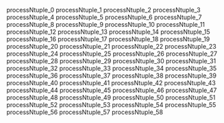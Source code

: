 processNtuple_0
processNtuple_1
processNtuple_2
processNtuple_3
processNtuple_4
processNtuple_5
processNtuple_6
processNtuple_7
processNtuple_8
processNtuple_9
processNtuple_10
processNtuple_11
processNtuple_12
processNtuple_13
processNtuple_14
processNtuple_15
processNtuple_16
processNtuple_17
processNtuple_18
processNtuple_19
processNtuple_20
processNtuple_21
processNtuple_22
processNtuple_23
processNtuple_24
processNtuple_25
processNtuple_26
processNtuple_27
processNtuple_28
processNtuple_29
processNtuple_30
processNtuple_31
processNtuple_32
processNtuple_33
processNtuple_34
processNtuple_35
processNtuple_36
processNtuple_37
processNtuple_38
processNtuple_39
processNtuple_40
processNtuple_41
processNtuple_42
processNtuple_43
processNtuple_44
processNtuple_45
processNtuple_46
processNtuple_47
processNtuple_48
processNtuple_49
processNtuple_50
processNtuple_51
processNtuple_52
processNtuple_53
processNtuple_54
processNtuple_55
processNtuple_56
processNtuple_57
processNtuple_58
